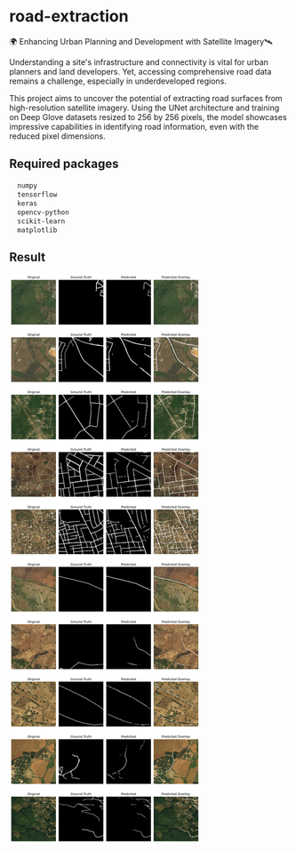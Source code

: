 # road-extraction
🌍 Enhancing Urban Planning and Development with Satellite Imagery🛰️

Understanding a site's infrastructure and connectivity is vital for urban planners and land developers. Yet, accessing comprehensive road data remains a challenge, especially in underdeveloped regions.

This project aims to uncover the potential of extracting road surfaces from high-resolution satellite imagery. Using the UNet architecture and training on Deep Glove datasets resized to 256 by 256 pixels, the model showcases impressive capabilities in identifying road information, even with the reduced pixel dimensions. 

## Required packages
```
  numpy
  tensorflow
  keras
  opencv-python
  scikit-learn
  matplotlib

```
## Result
![Example Image](result.png)
